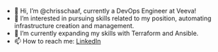 - 👋 Hi, I’m @chrisschaaf, currently a DevOps Engineer at Veeva!
- 👀 I’m interested in pursuing skills related to my position, automating infrastructure creation and management.
- 🌱 I’m currently expanding my skills with Terraform and Ansible.
- 📫 How to reach me: [LinkedIn](https://linkedin.com/in/chrisschaaf) 

